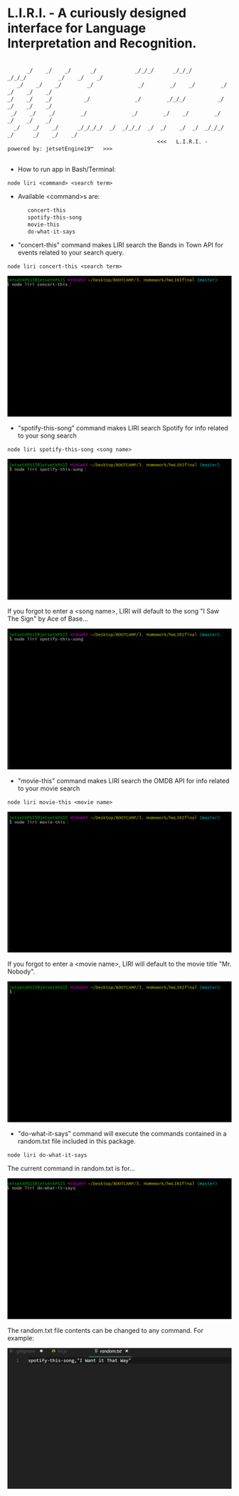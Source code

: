 # L.I.R.I. - A curiously designed interface for Language Interpretation and Recognition.

```

      _/    _/    _/      _/            _/_/_/      _/_/_/        _/_/_/          _/    _/    _/     
   _/    _/    _/        _/              _/        _/    _/        _/              _/    _/    _/    
_/    _/    _/          _/              _/        _/_/_/          _/                _/    _/    _/   
 _/    _/    _/        _/              _/        _/    _/        _/              _/    _/    _/      
  _/    _/    _/      _/_/_/_/  _/  _/_/_/  _/  _/    _/  _/  _/_/_/  _/      _/    _/    _/      
                                               <<<   L.I.R.I. - powered by: jetsetEngine19™   >>>


```



- How to run app in Bash/Terminal:

```
node liri <command> <search term>
```

- Available \<command>s are:
    ```
       concert-this
       spotify-this-song
       movie-this
       do-what-it-says 
    ```

- "concert-this" command makes LIRI search the Bands in Town API for events related to your search query.

```
node liri concert-this <search term>
```
![concert-this gif](gifs/concert-this.gif)


- "spotify-this-song" command makes LIRI search Spotify for info related to your song search
```
node liri spotify-this-song <song name>
```
![spotify gif](gifs/spotify-withquery.gif)

If you forgot to enter a \<song name>, LIRI will default to the song "I Saw The Sign" by Ace of Base...

![spotify nosong gif](gifs/spotify-noquery.gif)


- "movie-this" command makes LIRI search the OMDB API for info related to your movie search
```
node liri movie-this <movie name>
```
![omdb gif](gifs/movie-withquery.gif)

If you forgot to enter a \<movie name>, LIRI will default to the movie title "Mr. Nobody".

![omdb nogif](gifs/movie-noquery.gif)

- "do-what-it-says" command will execute the commands contained in a random.txt file included in this package.
```
node liri do-what-it-says
```
The current command in random.txt is for... 

![random gif](gifs/do-what-it-says-orig.gif)

The random.txt file contents can be changed to any command. For example:

![random2 gif](gifs/do-what-it-says-changed-randomtxt.gif)
